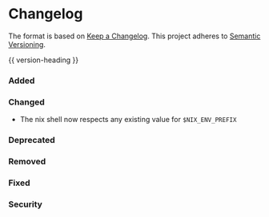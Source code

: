 # Changelog
The format is based on [Keep a Changelog](https://keepachangelog.com/en/1.0.0/).
This project adheres to [Semantic Versioning](https://semver.org/spec/v2.0.0.html).

{{ version-heading }}

### Added

### Changed

- The nix shell now respects any existing value for `$NIX_ENV_PREFIX`

### Deprecated

### Removed

### Fixed

### Security
